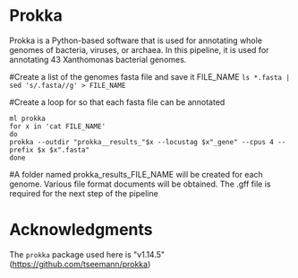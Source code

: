 # Prokka
Prokka is a Python-based software that is used for annotating whole genomes of bacteria, viruses, or archaea. In this pipeline, it is used for annotating 43 Xanthomonas bacterial genomes.

#Create a list of the genomes fasta file and save it FILE_NAME
`
ls *.fasta | sed 's/.fasta//g' > FILE_NAME
`

#Create a loop for so that each fasta file can be annotated
`````
ml prokka
for x in 'cat FILE_NAME'
do
prokka --outdir "prokka__results_"$x --locustag $x"_gene" --cpus 4 --prefix $x $x".fasta"
done
`````
#A folder named prokka_results_FILE_NAME will be created for each genome. Various file format documents will be obtained. The .gff file is required for the next step of the pipeline


# Acknowledgments
The `prokka` package used here is "v1.14.5" (https://github.com/tseemann/prokka)
